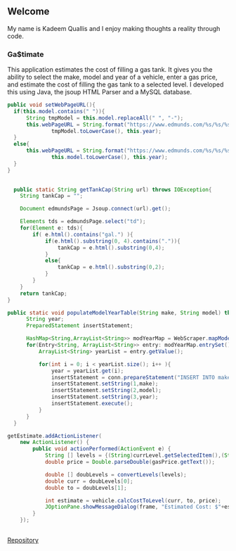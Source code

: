 ## Welcome
My name is Kadeem Quallis and I enjoy making thoughts a reality through code.

### Ga$timate
This application estimates the cost of filling a gas tank. It gives you the ability to select the make,
model and year of a vehicle, enter a gas price, and estimate the cost of filling the gas tank to a selected level. I developed this using Java, the jsoup HTML Parser and a MySQL database.
  
  ```java
public void setWebPageURL(){
	if(this.model.contains(" ")){
		String tmpModel = this.model.replaceAll(" ", "-");
		this.webPageURL = String.format("https://www.edmunds.com/%s/%s/%s/features-specs/", this.make.toLowerCase(),
				tmpModel.toLowerCase(), this.year);
	}
	else{
		this.webPageURL = String.format("https://www.edmunds.com/%s/%s/%s/features-specs/", this.make.toLowerCase(),
				this.model.toLowerCase(), this.year);
	}
}
	
```
  
```java
  public static String getTankCap(String url) throws IOException{
	String tankCap = "";

	Document edmundsPage = Jsoup.connect(url).get();

	Elements tds = edmundsPage.select("td");
	for(Element e: tds){
		if( e.html().contains("gal.") ){
			if(e.html().substring(0, 4).contains(".")){
				tankCap = e.html().substring(0,4);
			}
			else{
				tankCap = e.html().substring(0,2);																				
			}
		}
	}	
	return tankCap;
}

  ```
  
  ```java
  public static void populateModelYearTable(String make, String model) throws IOException, SQLException{
		String year;
		PreparedStatement insertStatement;

		HashMap<String,ArrayList<String>> modYearMap = WebScraper.mapModelYears(make, model);
		for(Entry<String, ArrayList<String>> entry: modYearMap.entrySet()) {
			ArrayList<String> yearList = entry.getValue();

			for(int i = 0; i < yearList.size(); i++ ){
				year = yearList.get(i);
				insertStatement = conn.prepareStatement("INSERT INTO makemodels.modelyear (make, model, modyear) VALUES(?,?,?)");
				insertStatement.setString(1,make);
				insertStatement.setString(2,model);
				insertStatement.setString(3,year);
				insertStatement.execute();
			}
		}			
	}

```
```java
getEstimate.addActionListener(
	new ActionListener() {
		public void actionPerformed(ActionEvent e) {	
			String [] levels = {(String)currLevel.getSelectedItem(),(String)toLevel.getSelectedItem()}; 
			double price = Double.parseDouble(gasPrice.getText());

			double [] doubLevels = convertLevels(levels);
			double curr = doubLevels[0];
			double to = doubLevels[1];

			int estimate = vehicle.calcCostToLevel(curr, to, price); 
			JOptionPane.showMessageDialog(frame, "Estimated Cost: $"+estimate);
		}
	});
	
```
[Repository](https://github.com/kquallis/kquallis.github.io)
  
